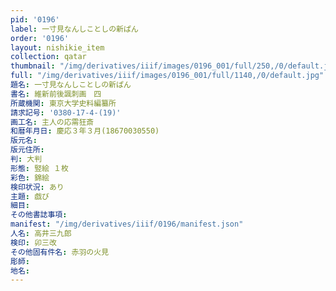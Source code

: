 ```yaml
---
pid: '0196'
label: 一寸見なんしことしの新ぱん
order: '0196'
layout: nishikie_item
collection: qatar
thumbnail: "/img/derivatives/iiif/images/0196_001/full/250,/0/default.jpg"
full: "/img/derivatives/iiif/images/0196_001/full/1140,/0/default.jpg"
題名: 一寸見なんしことしの新ぱん
書名: 維新前後諷刺画　四
所蔵機関: 東京大学史料編纂所
請求記号: '0380-17-4-(19)'
画工名: 主人の応需狂斎
和暦年月日: 慶応３年３月(18670030550)
版元名: 
版元住所: 
判: 大判
形態: 竪絵 １枚
彩色: 錦絵
検印状況: あり
主題: 戯び
細目: 
その他書誌事項: 
manifest: "/img/derivatives/iiif/0196/manifest.json"
人名: 高井三九郎
検印: 卯三改
その他固有件名: 赤羽の火見
彫師: 
地名: 
---
```

